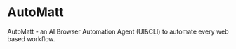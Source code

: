 # AutoMatt
AutoMatt - an AI Browser Automation Agent (UI&amp;CLI) to automate every web based workflow.  

